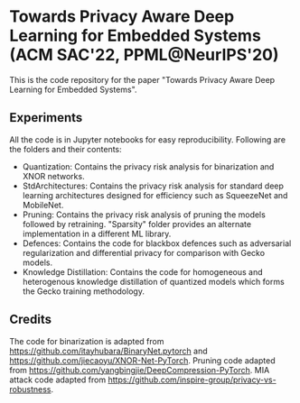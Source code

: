 # Towards Privacy Aware Deep Learning for Embedded Systems (ACM SAC'22, PPML@NeurIPS'20)

This is the code repository for the paper "Towards Privacy Aware Deep Learning for Embedded Systems".

## Experiments

All the code is in Jupyter notebooks for easy reproducibility.
Following are the folders and their contents:

- Quantization: Contains the privacy risk analysis for binarization and XNOR networks.
- StdArchitectures: Contains the privacy risk analysis for standard deep learning architectures designed for efficiency such as SqueezeNet and MobileNet.
- Pruning: Contains the privacy risk analysis of pruning the models followed by retraining. "Sparsity" folder provides an alternate implementation in a different ML library.
- Defences: Contains the code for blackbox defences such as adversarial regularization and differential privacy for comparison with Gecko models.
- Knowledge Distillation: Contains the code for homogeneous and heterogenous knowledge distillation of quantized models which forms the Gecko training methodology.

## Credits

The code for binarization is adapted from https://github.com/itayhubara/BinaryNet.pytorch and https://github.com/jiecaoyu/XNOR-Net-PyTorch. Pruning code adapted from https://github.com/yangbingjie/DeepCompression-PyTorch. MIA attack code adapted from https://github.com/inspire-group/privacy-vs-robustness.
